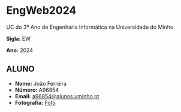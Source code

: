 # EngWeb2024

UC do 3º Ano de Engenharia Informática na Universidade do Minho.

**Sigla:** EW

**Ano:** 2024

## ALUNO

- **Nome:** João Ferreira
- **Número:** A96854
- **Email:** [a96854@alunos.uminho.pt](mailto:a96854@alunos.uminho.pt)
- **Fotografia:** [Foto](./foto.jpg) 
